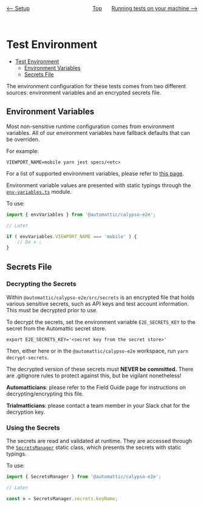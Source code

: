 <div style="width: 45%; float:left" align="left"><a href="./setup.md"><-- Setup</a> </div>
<div style="width: 5%; float:left" align="center"><a href="./../README.md">Top</a></div>
<div style="width: 45%; float:right"align="right"><a href="./tests_local.md">Running tests on your machine --></a> </div>

<br><br>

# Test Environment

<!-- TOC -->

- [Test Environment](#test-environment)
  - [Environment Variables](#environment-variables)
  - [Secrets File](#secrets-file)

<!-- /TOC -->

The environment configuration for these tests comes from two different sources: environment variables and an encrypted secrets file.

## Environment Variables

Most non-sensitive runtime configuration comes from environment variables. All of our environment variables have fallback defaults that can be overriden.

For example:

```
VIEWPORT_NAME=mobile yarn jest specs/<etc>
```

For a list of supported environment variables, please refer to [this page](environment_variables.md).

Environment variable values are presented with static typings through the [`env-variables.ts`](../../../packages/calypso-e2e//src/env-variables.ts) module.

To use:

```typescript
import { envVariables } from '@automattic/calypso-e2e';

// Later

if ( envVariables.VIEWPORT_NAME === 'mobile' ) {
	// Do x ;
}
```

## Secrets File

### Decrypting the Secrets

Within `@automattic/calypso-e2e/src/secrets` is an encrypted file that holds various sensitive secrets, such as API keys and test account information. This must be decrypted prior to use.

To decrypt the secrets, set the environment variable `E2E_SECRETS_KEY` to the secret from the Automattic secret store.

```
export E2E_SECRETS_KEY='<secret key from the secret store>'
```

Then, either here or in the `@automattic/calypso-e2e` workspace, run `yarn decrypt-secrets`.

The decrypted version of these secrets must **NEVER be committed.** There are .gitignore rules to protect against this, but be vigilant nonetheless!

**Automatticians**: please refer to the Field Guide page for instructions on decrypting/encrypting this file.

**Trialmatticians**: please contact a team member in your Slack chat for the decryption key.

### Using the Secrets

The secrets are read and validated at runtime. They are accessed through the [`SecretsManager`](../../../packages/calypso-e2e/src/secrets/secrets-manager.ts) static class, which presents the secrets with static typings.

To use:

```typescript
import { SecretsManager } from '@automattic/calypso-e2e';

// Later

const x = SecretsManager.secrets.keyName;
```
